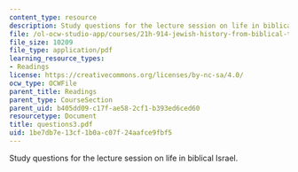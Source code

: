 ```yaml
---
content_type: resource
description: Study questions for the lecture session on life in biblical Israel.
file: /ol-ocw-studio-app/courses/21h-914-jewish-history-from-biblical-to-modern-times-fall-2007/1be7db7e13cf1b0ac07f24aafce9fbf5_questions3.pdf
file_size: 10209
file_type: application/pdf
learning_resource_types:
- Readings
license: https://creativecommons.org/licenses/by-nc-sa/4.0/
ocw_type: OCWFile
parent_title: Readings
parent_type: CourseSection
parent_uid: b405dd09-c17f-ae58-2cf1-b393ed6ced60
resourcetype: Document
title: questions3.pdf
uid: 1be7db7e-13cf-1b0a-c07f-24aafce9fbf5
---
```

Study questions for the lecture session on life in biblical Israel.